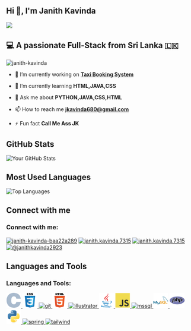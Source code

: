 ## Hi 👋, I'm Janith Kavinda

<p align="left">
<a href="https://github.com/DenverCoder1/readme-typing-svg">
<img src="https://readme-typing-svg.herokuapp.com?font=Fira+Code&weight=700&pause=1000&color=36BCF7&width=650&lines=Hi+there!+I'm+Janith+Kavinda+👨‍💻;Full-Stack+%7C+UI+Lover+🎨;Software+Engineering+Student+🎓;Skilled+in+Java,+Spring+Boot,+HTML+%26+CSS+🚀;Building+Responsive+Web+Apps+with+Care+💡;Always+Learning+and+Improving+📚+✨">
  </a>
</p>

## 💻 A passionate Full-Stack from Sri Lanka 🇱🇰</h3>

<p align="left"> <img src="https://komarev.com/ghpvc/?username=janith-kavinda&label=Profile%20views&color=0e75b6&style=flat" alt="janith-kavinda" /> </p>

- 🔭 I’m currently working on [**Taxi Booking System**](https://github.com/janith-kavinda/Taxi_Booking_Sys.git)

- 🌱 I’m currently learning **HTML,JAVA,CSS**

- 💬 Ask me about **PYTHON,JAVA,CSS,HTML**

- 📫 How to reach me **jkavinda680@gmail.com**

- ⚡ Fun fact **Call Me Ass JK**
  

## GitHub Stats
![Your GitHub Stats](https://github-readme-stats.vercel.app/api?username=janith-kavinda&show_icons=true&theme=radical)


## Most Used Languages
![Top Languages](https://github-readme-stats.vercel.app/api/top-langs/?username=janith-kavinda&layout=compact&theme=radical)

  
## Connect with me
<h3 align="left">Connect with me:</h3>
<p align="left">
<a href="https://linkedin.com/in/janith-kavinda-baa22a289" target="blank"><img align="center" src="https://raw.githubusercontent.com/rahuldkjain/github-profile-readme-generator/master/src/images/icons/Social/linked-in-alt.svg" alt="janith-kavinda-baa22a289" height="30" width="40" /></a>
<a href="https://fb.com/janith.kavinda.7315" target="blank"><img align="center" src="https://raw.githubusercontent.com/rahuldkjain/github-profile-readme-generator/master/src/images/icons/Social/facebook.svg" alt="janith.kavinda.7315" height="30" width="40" /></a>
<a href="https://instagram.com/janith.kavinda.7315" target="blank"><img align="center" src="https://raw.githubusercontent.com/rahuldkjain/github-profile-readme-generator/master/src/images/icons/Social/instagram.svg" alt="janith.kavinda.7315" height="30" width="40" /></a>
<a href="https://www.youtube.com/c/@janithkavinda2923" target="blank"><img align="center" src="https://raw.githubusercontent.com/rahuldkjain/github-profile-readme-generator/master/src/images/icons/Social/youtube.svg" alt="@janithkavinda2923" height="30" width="40" /></a>
</p>


## Languages and Tools
<h3 align="left">Languages and Tools:</h3>
<p align="left"> <a href="https://www.cprogramming.com/" target="_blank" rel="noreferrer"> <img src="https://raw.githubusercontent.com/devicons/devicon/master/icons/c/c-original.svg" alt="c" width="40" height="40"/> </a> <a href="https://www.w3schools.com/css/" target="_blank" rel="noreferrer"> <img src="https://raw.githubusercontent.com/devicons/devicon/master/icons/css3/css3-original-wordmark.svg" alt="css3" width="40" height="40"/> </a> <a href="https://git-scm.com/" target="_blank" rel="noreferrer"> <img src="https://www.vectorlogo.zone/logos/git-scm/git-scm-icon.svg" alt="git" width="40" height="40"/> </a> <a href="https://www.w3.org/html/" target="_blank" rel="noreferrer"> <img src="https://raw.githubusercontent.com/devicons/devicon/master/icons/html5/html5-original-wordmark.svg" alt="html5" width="40" height="40"/> </a> <a href="https://www.adobe.com/in/products/illustrator.html" target="_blank" rel="noreferrer"> <img src="https://www.vectorlogo.zone/logos/adobe_illustrator/adobe_illustrator-icon.svg" alt="illustrator" width="40" height="40"/> </a> <a href="https://www.java.com" target="_blank" rel="noreferrer"> <img src="https://raw.githubusercontent.com/devicons/devicon/master/icons/java/java-original.svg" alt="java" width="40" height="40"/> </a> <a href="https://developer.mozilla.org/en-US/docs/Web/JavaScript" target="_blank" rel="noreferrer"> <img src="https://raw.githubusercontent.com/devicons/devicon/master/icons/javascript/javascript-original.svg" alt="javascript" width="40" height="40"/> </a> <a href="https://www.microsoft.com/en-us/sql-server" target="_blank" rel="noreferrer"> <img src="https://www.svgrepo.com/show/303229/microsoft-sql-server-logo.svg" alt="mssql" width="40" height="40"/> </a> <a href="https://www.mysql.com/" target="_blank" rel="noreferrer"> <img src="https://raw.githubusercontent.com/devicons/devicon/master/icons/mysql/mysql-original-wordmark.svg" alt="mysql" width="40" height="40"/> </a> <a href="https://www.php.net" target="_blank" rel="noreferrer"> <img src="https://raw.githubusercontent.com/devicons/devicon/master/icons/php/php-original.svg" alt="php" width="40" height="40"/> </a> <a href="https://www.python.org" target="_blank" rel="noreferrer"> <img src="https://raw.githubusercontent.com/devicons/devicon/master/icons/python/python-original.svg" alt="python" width="40" height="40"/> </a> <a href="https://spring.io/" target="_blank" rel="noreferrer"> <img src="https://www.vectorlogo.zone/logos/springio/springio-icon.svg" alt="spring" width="40" height="40"/> </a> <a href="https://tailwindcss.com/" target="_blank" rel="noreferrer"> <img src="https://www.vectorlogo.zone/logos/tailwindcss/tailwindcss-icon.svg" alt="tailwind" width="40" height="40"/> </a> </p>

